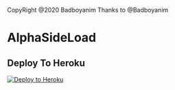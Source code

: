 CopyRight @2020 Badboyanim
Thanks to @Badboyanim
# AlphaSideLoad

## Deploy To Heroku
<p><a href="https://heroku.com/deploy?templatehttps://github.com/hauqbwi/Alpha_"> <img src="https://www.herokucdn.com/deploy/button.svg" alt="Deploy to Heroku" /></a></p>

